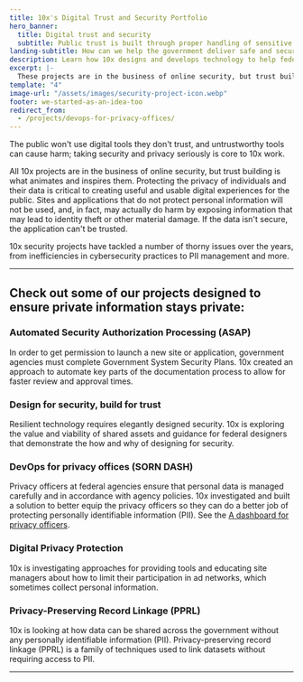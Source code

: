 ```yaml
---
title: 10x's Digital Trust and Security Portfolio 
hero_banner:
  title: Digital trust and security
  subtitle: Public trust is built through proper handling of sensitive data and robust cybersecurity practices.
landing-subtitle: How can we help the government deliver safe and secure digital experiences to the public?
description: Learn how 10x designs and develops technology to help federal digital teams protect privacy and build public trust. 
excerpt: |-
  These projects are in the business of online security, but trust building is what animates and inspires them. The premise of our privacy and security work is that the public won't use digital tools they don't trust, that untrustworthy tools can cause harm, and that taking security and privacy seriously is critical to building trustworthy tools. 
template: "4"
image-url: "/assets/images/security-project-icon.webp"
footer: we-started-as-an-idea-too
redirect_from:
  - /projects/devops-for-privacy-offices/
---
```

<p class="usa-intro">  
  The public won't use digital tools they don't trust, and untrustworthy tools can cause harm; taking security and privacy seriously is core to 10x work.
</p>

All 10x projects are in the business of online security, but trust building is what animates and inspires them. Protecting the privacy of individuals and their data is critical to creating useful and usable digital experiences for the public. Sites and applications that do not protect personal information will not be used, and, in fact, may actually do harm by exposing information that may lead to identity theft or other material damage. If the data isn't secure, the application can't be trusted.

10x security projects have tackled a number of thorny issues over the years, from inefficiencies in cybersecurity practices to PII management and more.

---

## Check out some of our projects designed to ensure private information stays private:

### Automated Security Authorization Processing (ASAP)

In order to get permission to launch a new site or application, government agencies must complete Government System Security Plans. 10x created an approach to automate key parts of the documentation process to allow for faster review and approval times.

### Design for security, build for trust

Resilient technology requires elegantly designed security. 10x is exploring the value and viability of shared assets and guidance for federal designers that demonstrate the how and why of designing for security.

### DevOps for privacy offices (SORN DASH)

Privacy officers at federal agencies ensure that personal data is managed carefully and in accordance with agency policies. 10x investigated and built a solution to better equip the privacy officers so they can do a better job of protecting personally identifiable information (PII). See the <a class="usa-link usa-link--external" rel="noreferrer" target="_blank" href="https://18f.gsa.gov/2020/12/15/a-dashboard-for-privacy-offices/">A  dashboard for privacy officers</a>.

### Digital Privacy Protection

10x is investigating approaches for providing tools and educating site managers about how to  limit their participation in ad networks, which sometimes collect personal information.

### Privacy-Preserving Record Linkage (PPRL)

10x is looking at how data can be shared across the government without any personally identifiable information (PII). Privacy-preserving record linkage (PPRL) is a family of techniques used to link datasets without requiring access to PII. 

---